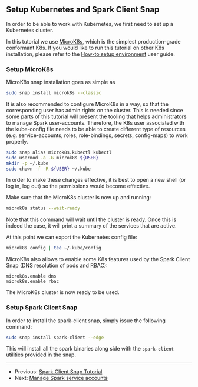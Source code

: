 ## Setup Kubernetes and Spark Client Snap

In order to be able to work with Kubernetes, we first need to set up a Kubernetes cluster. 

In this tutorial we use [MicroK8s](https://microk8s.io/), which is the simplest production-grade conformant K8s.
If you would like to run this tutorial on other K8s installation, please refer to the [How-to setup environment](/t/charmed-spark-k8s-documentation-how-to-setup-k8s-environment/11618) user guide. 

### Setup MicroK8s

MicroK8s snap installation goes as simple as

```bash
sudo snap install microk8s --classic
```

It is also recommended to configure MicroK8s in a way, so that the corresponding user has admin rights on  the cluster. This is needed since some parts of this tutorial will present the tooling that helps administrators to manage Spark user-accounts. Therefore, the K8s user associated with the kube-config file needs to be able to create different type of resources (e.g. service-accounts, roles, role-bindings, secrets, config-maps) to work properly.

```bash 
sudo snap alias microk8s.kubectl kubectl
sudo usermod -a -G microk8s ${USER}
mkdir -p ~/.kube
sudo chown -f -R ${USER} ~/.kube
```

In order to make these changes effective, it is best to open a new shell (or log in, log out) so the permissions would become effective. 

Make sure that the MicroK8s cluster is now up and running:

```bash
microk8s status --wait-ready
```

Note that this command will wait until the cluster is ready. Once this is indeed the case, it will 
print a summary of the services that are active. 

At this point we can export the Kubernetes config file: 

```bash 
microk8s config | tee ~/.kube/config
```

MicroK8s also allows to enable some K8s features used by the Spark Client Snap 
(DNS resolution of pods and RBAC):

```
microk8s.enable dns
microk8s.enable rbac
```

The MicroK8s cluster is now ready to be used. 

### Setup Spark Client Snap 

In order to install the spark-client snap, simply issue the following command:

```bash
sudo snap install spark-client --edge
```

This will install all the spark binaries along side with the `spark-client` utilities provided in 
the snap.

***

 * Previous: [Spark Client Snap Tutorial](https://discourse.charmhub.io/t/spark-client-snap-tutorial/8957)
 * Next: [Manage Spark service accounts](https://discourse.charmhub.io/t/spark-client-snap-tutorial-setup-environment/8952)